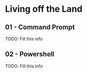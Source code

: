 # Living off the Land

## 01 - Command Prompt

TODO: Fill this info

## 02 - Powershell

TODO: Fill this info